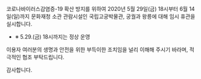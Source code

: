 코로나바이러스감염증-19 확산 방지를 위하여 2020년 5월 29일(금) 18시부터 6월 14일(일)까지 문화재청 소관 관람시설인 국립고궁박물관, 궁궐과 왕릉에 대해 임시 휴관을 실시합니다.

- ※ 5.29.(금) 18시까지는 정상 운영

이용자 여러분의 생명과 안전을 위한 부득이한 조치임을 널리 이해해 주시기 바라며, 적극적인 협조 부탁드립니다.

감사합니다.